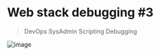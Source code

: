 # Web stack debugging #3

> DevOps
> SysAdmin
> Scripting
> Debugging

![image](https://github.com/RichardMiruka/alx-system_engineering-devops/assets/105627752/6404094d-fd8d-4ce8-9601-33146fe925b0)

